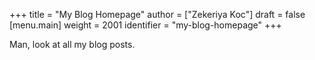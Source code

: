 +++
title = "My Blog Homepage"
author = ["Zekeriya Koc"]
draft = false
[menu.main]
  weight = 2001
  identifier = "my-blog-homepage"
+++

Man, look at all my blog posts.
